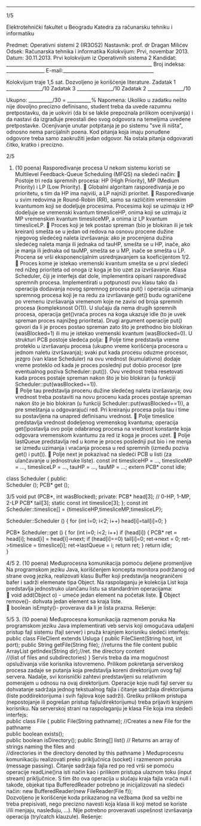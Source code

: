 --------------------------------------------------------------------------------


1/5 
 
Elektrotehnički fakultet u Beogradu 
Katedra za računarsku tehniku i informatiku 
 
Predmet: Operativni sistemi 2 (IR3OS2) 
Nastavnik: prof. dr Dragan Milićev 
Odsek: Računarska tehnika i informatika 
Kolokvijum: Prvi, novembar 2013. 
Datum: 30.11.2013. 
Prvi kolokvijum iz Operativnih sistema 2 
Kandidat: _____________________________________________________________ 
Broj indeksa: ________________  E-mail:______________________________________ 
 
Kolokvijum traje 1,5 sat. Dozvoljeno je korišćenje literature. 
Zadatak 1 _______________/10   Zadatak 3 _______________/10 
Zadatak 2 _______________/10    
 
Ukupno: __________/30 = __________% 
Napomena: Ukoliko  u  zadatku  nešto  nije  dovoljno  precizno  definisano,  student  treba  da 
uvede razumnu pretpostavku, da je uokviri (da bi se lakše prepoznala prilikom ocenjivanja) i 
da  nastavi  da  izgrađuje  preostali  deo  svog  odgovora  na  temeljima  uvedene  pretpostavke. 
Ocenjivanje unutar potpitanja je po sistemu "sve ili ništa", odnosno nema parcijalnih poena. 
Kod pitanja koja imaju ponuđene odgovore  treba samo zaokružiti jedan  odgovor.  Na  ostala 
pitanja odgovarati čitko, kratko i precizno. 
 

2/5 
1. (10 poena) Raspoređivanje procesa 
U nekom sistemu koristi se Multilevel Feedback-Queue Scheduling (MFQS) na sledeći način: 
 Postoje  tri  reda  spremnih  procesa:  HP  (High  Priority),  MP  (Medium  Priority)  i  LP 
(Low Priority). 
 Globalni  algoritam  raspoređivanja  je  po  prioritetu,  s  tim  da  HP  ima  najviši,  a  LP 
najniži prioritet. 
 Raspoređivanje   u   svim   redovima   je Round-Robin (RR),   samo   sa   različitim 
vremenskim kvantumom koji se dodeljuje procesima. Procesima koji se uzimaju iz HP 
dodeljuje   se   vremenski   kvantum timesliceHP,   onima   koji   se   uzimaju   iz   MP 
vremenskim kvantum timesliceMP, a onima iz LP kvantum timesliceLP. 
 Proces koji je tek postao spreman (bio je blokiran ili je tek kreiran) smešta se u jedan 
od  redova  na  osnovu  procene  dužine  njegovog  sledećeg  naleta  izvršavanja:  ako  je 
procenjena dužina sledećeg naleta manja ili jednaka od tauHP, smešta se u HP, inače, 
ako je manja ili jednaka od tauMP, smešta se u MP, inače se smešta u LP. Procena se 
vrši eksponencijalnim usrednjavanjem sa koeficijentom 1/2. 
 Proces  kome  je  istekao  vremenski  kvantum  smešta  se  u  prvi  sledeći  red  nižeg 
prioriteta od onoga iz koga je bio uzet za izvršavanje. 
Klasa Scheduler,  čiji  je  interfejs  dat  dole,  implementira  opisani raspoređivač  spremnih 
procesa. Implementirati u potpunosti ovu klasu tako da i operacija dodavanja novog spremnog 
procesa put() i  operacija  uzimanja  spremnog  procesa  koji  je  na  redu  za  izvršavanje get() 
budu ograničene po vremenu izvršavanja vremenom koje ne zavisi od broja spremnih procesa 
(kompleksnost O(1)).  U  slučaju  da  nema  drugih  spremnih  procesa, operacija get()vraća 
proces na koga ukazuje idle (to je uvek spreman proces najnižeg prioriteta). Drugi argument 
operacije put() govori  da  li  je  proces  postao  spreman  zato  što  je  prethodno  bio  blokiran 
(wasBlocked=1) ili mu je istekao vremenski kvantum (wasBlocked=0). 
U strukturi PCB postoje sledeća polja: 
 Polje time predstavlja vreme proteklo u izvršavanju procesa (ukupno vreme korišćenja 
procesora  u  jednom naletu  izvršavanja);  svaki  put  kada  procesu  oduzme  procesor, 
jezgro  (van  klase Scheduler)  na  ovu  vrednost  (kumulativno)  dodaje  vreme  proteklo 
od    kada    je    proces    poslednji    put    dobio    procesor    (pre    eventualnog    poziva 
Scheduler::put()).  Ovu  vrednost  treba  resetovati  kada  proces  postaje  spreman 
nakon što je bio blokiran (u funkciji Scheduler::put(wasBlocked==1)).  
 Polje tau predstavlja procenu dužine sledećeg naleta izvršavanja; ovu vrednost  treba 
postaviti  na  novu procenu  kada  proces  postaje  spreman  nakon  što  je  bio  blokiran  (u 
funkciji Scheduler::put(wasBlocked==1)), a pre smeštanja u odgovarajući red. Pri 
kreiranju procesa polja tau i time su postavljena na unapred definisanu vrednost. 
 Polje timeslice predstavlja  vrednost  dodeljenog  vremenskog  kvantuma;  operacija 
get()postavlja ovo  polje  odabranog  procesa  na  vrednost  konstante  koja  odgovara 
vremenskom kvantumu za red iz koga je proces uzet. 
 Polje lastQueue predstavlja  red  u  kome  je  proces  poslednji  put  bio  i  ne  menja  se 
između uzimanja i vraćanja procesa u red spremnih (između poziva get() i put()). 
 Polje next je pokazivač na sledeći PCB u listi (za ulančavanje u jednostruke liste). 
const int timesliceHP = ..., timesliceMP = ..., timesliceLP = ..., 
          tauHP = ..., tauMP = ...; 
extern PCB* const idle; 
 
class Scheduler { 
public:  
  Scheduler (); 
  PCB* get (); 

3/5 
  void put (PCB*, int wasBlocked); 
private: 
  PCB* head[3];  // 0-HP, 1-MP, 2-LP 
  PCB* tail[3]; 
  static const int timeslice[3]; 
}; 
const int Scheduler::timeslice[] = {timesliceHP,timesliceMP,timesliceLP}; 
 
Scheduler::Scheduler () { 
  for (int i=0; i<2; i++) head[i]=tail[i]=0; 
} 
 
PCB* Scheduler::get () { 
  for (int i=0; i<2; i++) 
    if (head[i]) { 
      PCB* ret = head[i]; 
      head[i] = head[i]->next; 
      if (head[i]==0) tail[i]=0; 
      ret->next = 0; 
      ret->timeslice = timeslice[i]; 
      ret->lastQueue = i; 
      return ret; 
    } 
  return idle;  
} 
 
 
 
 

4/5 
2. (10 poena) Međuprocesna komunikacija pomoću deljene promenljive 
Na  programskom  jeziku  Java,  korišćenjem koncepta monitora podržanog  od  strane  ovog 
jezika,  realizovati klasu Buffer koji  predstavlja  neograničeni  bafer i  sadrži elemenate tipa 
Object. Na  raspolaganju  je  kolekcija List koja predstavlja  jednostruko  ulančanu  listu  sa 
standardnim operacijama:  
 void add(Object o) - umeće jedan element na početak liste. 
 Object remove()- dohvata jedan element sa kraja liste.  
 boolean isEmpty()- proverava da li je lista prazna. 
Rešenje: 

5/5 
3. (10 poena) Međuprocesna komunikacija razmenom poruka 
Na  programskom  jeziku  Java implementirati veb  servis koji omogućava udaljeni pristup  fajl 
sistemu (fajl server) i pruža krajnjem korisniku sledeći interfejs: 
 public class FileClient extends Usluga { 
 public FileClient(String host, int port); 
 public String getFile(String file); //returns the file content 
 public ArrayList<String> getIndex(String dir);//ret. the directory content  
                                       //(list of files and subdirectories) 
} 
Servis treba  da ima mogućnost opsluživanja više korisnika istovremeno. Prilikom pokretanja 
serverskog  procesa  zadaje  se  putanja  koja  predstavlja  koreni  direktorijum  ovog  fajl  servera. 
Nadalje,  svi korisnički  zahtevi  predstavljeni  su  relativnim pomerajem u  odnosu na  ovaj 
direktorijum. Operacije koje nudi fajl server su dohvatanje sadržaja jednog tekstualnog fajla i 
čitanje sadržaja  direktorijuma  (liste poddirektorijuma  i  svih  fajlova  koje  sadrži).  Grešku 
prilikom   pristupa   (nepostojanje   ili pogrešan pristup fajlu/direktorijumu) treba   prijaviti 
krajnjem  korisniku. Na serverskoj  strani na raspolaganju  je klasa File koja  ima  sledeći 
interfejs:  
public class File { 
 public File(String pathname); //Creates a new File for the pathname  
 public boolean exists();  
 public boolean isDirectory(); 
 public String[] list() // Returns an array of strings naming the files and   
           //directories in the directory denoted by this pathname 
} 
Međuprocesnu  komunikaciju  realizovati  preko  priključnica  (socket)  i  razmenom  poruka 
(message  passing). Čitanje sadržaja fajla red po red vrši se pomoću operacije readLine()na 
isti  način kao  i  prilikom  pristupa  ulaznom  toku  (input stream)  priključnice. S tim što ova 
operacija u slučaju kraja fajla vraća null i takođe, objekat tipa BufferedReader potrebno je 
inicijalizovati na sledeći način: 
 new BufferedReader(new FileReader(File f));  
Dozvoljeno je korišćenje koda prikazanog na vežbama (kod sa vežbi ne treba prepisivati, nego 
precizno navesti koja klasa ili koji metod se koriste i/ili menjaju, nasleđuju, ...). Nije potrebno 
proveravati uspešnost izvršavanja operacija (try/catch klauzule). 
Rešenje: 
 
 